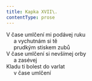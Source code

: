 ```yaml
---
title: Kapka XVII\.
contentType: prose
---
```


<section>

V čase umlčení mi podávej ruku  
     a vychutnám si tě  
     prudkým stiskem zubů  
V čase umlčení si nevšímej orby  
     a zasévej  
Kladu ti bolest do varlat  
     v čase umlčení

</section>
